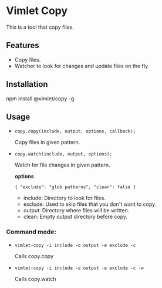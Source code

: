 # Vimlet Copy

This is a tool that copy files.

## Features

* Copy files.
* Watcher to look for changes and update files on the fly.

## Installation

npm install @vimlet/copy -g

## Usage

* `copy.copy(include, output, options, callback);`

    Copy files in given pattern.
    
* `copy.watch(include, output, options);`

    Watch for file changes in given pattern.

    **options**

    `{
        "exclude": "glob patterns",
        "clean": false
    }`

    * include: Directory to look for files.
    * exclude: Used to skip files that you don't want to copy.
    * output: Directory where files will be written.
    * clean: Empty output directory before copy.

### Command mode:

* `vimlet-copy -i include -o output -e exclude -c`

    Calls copy.copy

* `vimlet-copy -i include -o output -e exclude -c -w`

    Calls copy.watch
